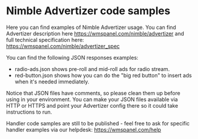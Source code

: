 # Nimble Advertizer code samples

Here you can find examples of Nimble Advertizer usage. You can find Advertizer description here https://wmspanel.com/nimble/advertizer and full technical specification here: https://wmspanel.com/nimble/advertizer_spec 

You can find the following JSON responses examples:
* radio-ads.json shows pre-roll and mid-roll ads for radio stream.
* red-button.json shows how you can do the "big red button" to insert ads when it's needed immediately.

Notice that JSON files have comments, so please clean them up before using in your environment.
You can make your JSON files available via HTTP or HTTPS and point your Advertizer config there so it could take instructions to run.

Handler code samples are still to be published - feel free to ask for specific handler examples via our helpdesk: https://wmspanel.com/help
